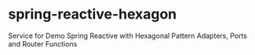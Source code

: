 # spring-reactive-hexagon
Service for Demo Spring Reactive with Hexagonal Pattern Adapters, Ports and Router Functions
